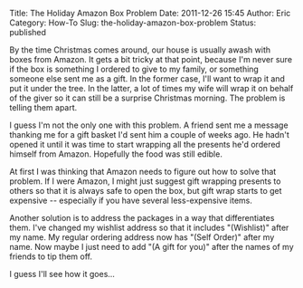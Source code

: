 Title: The Holiday Amazon Box Problem
Date: 2011-12-26 15:45
Author: Eric
Category: How-To
Slug: the-holiday-amazon-box-problem
Status: published

By the time Christmas comes around, our house is usually awash with
boxes from Amazon. It gets a bit tricky at that point, because I'm never
sure if the box is something I ordered to give to my family, or
something someone else sent me as a gift. In the former case, I'll want
to wrap it and put it under the tree. In the latter, a lot of times my
wife will wrap it on behalf of the giver so it can still be a surprise
Christmas morning. The problem is telling them apart.

<!--more-->

I guess I'm not the only one with this problem. A friend sent me a
message thanking me for a gift basket I'd sent him a couple of weeks
ago. He hadn't opened it until it was time to start wrapping all the
presents he'd ordered himself from Amazon. Hopefully the food was still
edible.

At first I was thinking that Amazon needs to figure out how to solve
that problem. If I were Amazon, I might just suggest gift wrapping
presents to others so that it is always safe to open the box, but gift
wrap starts to get expensive -- especially if you have several
less-expensive items.

Another solution is to address the packages in a way that differentiates
them. I've changed my wishlist address so that it includes "(Wishlist)"
after my name. My regular ordering address now has "(Self Order)" after
my name. Now maybe I just need to add "(A gift for you)" after the names
of my friends to tip them off.

I guess I'll see how it goes...
